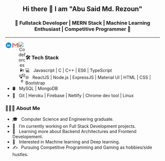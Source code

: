  <div background-color="white">
  <h2 align="center">Hi there 👋 I am "Abu Said Md. Rezoun"</h2>
  <h3 align="center">🚀 Fullstack Developer | MERN Stack | Machine Learning Enthusiast | Competitive Programmer  🚀</h3>
<hr>
<p align="center">
  <a href="https://www.linkedin.com/in/abu-said-md-rezoun-941798148/">
    <img align="left" alt="Felipe's LinkdeIn" width="22px" src="https://github.com/sarthak77/sarthak77/blob/master/icons/icons8-linkedin-circled-48.png" />
  </a>
  <a href="mailto:abusaid.rezoun@gmail.com">
    <img align="left" alt="GMail" width="22px" src="https://github.com/sarthak77/sarthak77/blob/master/icons/icons8-gmail-48.png" />
  </a>
  <a color="white" href="https://codeforces.com/profile/Rezwan_Saeed">
    <img align="left"  alt="Codeforces Profile" width="22px" src="https://cdn.jsdelivr.net/npm/simple-icons@3.5.0/icons/codeforces.svg" />
  </a>
</p>
<br>
<h3>🛠 Tech Stack</h3>

- 💻 &nbsp; Javascript | C | C++ | ES6 | TypeScript
- 🌐 &nbsp; ReactJS | Node.js | ExpressJS | Material UI | HTML | CSS | Bootstrap 
- 🛢 &nbsp; MySQL | MongoDB
- 🔧 &nbsp; Git | Heroku | Firebase | Netlify | Chrome dev tool | Linux 
  
<div align="left"> 
  <h3> 👨🏻‍💻 About Me </h3>

  
  - 🎓 &nbsp; Computer Science and Engineering graduate.
  - 💼 &nbsp; I’m currently working on Full Stack Development projects.
  - 🌱 &nbsp; Learning more about Backend Architectures and Frontend Developement.
  - 🤔 &nbsp; Interested in Machine learning and Deep learning.
  - ✍️ &nbsp; Pursuing Competitive Programming and Gaming as hobbies/side hustles.  
</div> 


 </div>

